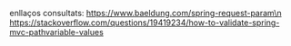 enllaços consultats:
https://www.baeldung.com/spring-request-param\n
https://stackoverflow.com/questions/19419234/how-to-validate-spring-mvc-pathvariable-values
